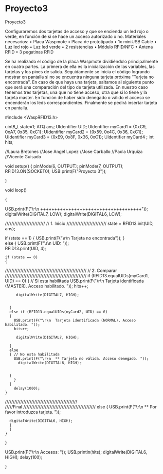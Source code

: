 # Proyecto3
Proyecto3

Configuraremos dos tarjetas de acceso y que se encienda un led rojo o verde, en función de si se hace un acceso autorizado o no.
Materiales necesarios:
•	Placa Waspmote
•	Placa de prototipado
•	1x miniUSB Cable
•	Luz led rojo
•	Luz led verde
•	2 resistencias
•	Módulo RFID/NFC
•	Antena RFID
•	3 pegatinas RFID


Se ha realizado el código de la placa Waspmote dividiéndolo principalmente en cuatro partes.
La primera de ella es la inicialización de las variables, las tarjetas y los pines de salida. 
Seguidamente se inicia el código logrando mostrar en pantalla si no se encuentra ninguna tarjeta próxima “Tarjeta no encontrada". En caso de que haya una tarjeta, saltamos al siguiente punto que será una comparación del tipo de tarjeta utilizada. En nuestro caso tenemos tres tarjetas, una que no tiene acceso, otra que si lo tiene y la tarjeta master. En función de haber sido denegado o válido el acceso se encenderán los leds correspondientes.
Finalmente se pedirá insertar tarjeta en pantalla. 




#include <WaspRFID13.h>  

uint8_t state=1;
ATQ ans;
UIdentifier UID;
UIdentifier myCard1 = {0xC9, 0xA7, 0x35, 0xC1}; 
UIdentifier myCard2 = {0x59, 0x4C, 0x36, 0xC1}; 
UIdentifier myCard3 = {0xE9, 0x8F, 0x36, 0xC1};
UIdentifier myCard4 ;
int hits;

//Laura Bretones
//Jose Angel Lopez
//Jose Carballo
//Paola Urquiza
//Vicente Guisado


void setup()
{
  pinMode(6, OUTPUT);
  pinMode(7, OUTPUT);   
  RFID13.ON(SOCKET0);
  USB.print(F("Proyecto 3"));
   
}



void loop()

{

USB.print(F("\r\n ++++++++++++++++++++++++++++++++++++"));
digitalWrite(DIGITAL7, LOW);
digitalWrite(DIGITAL6, LOW);

//////////////////////////
// 1. Inicio
//////////////////////////
  state = RFID13.init(UID, ans);

  if (state == 1)
  {
    USB.print(F("\r\n Tarjeta no encontrada"));
  }  
  else 
  {
    USB.print(F("\r\n UID: "));   
    RFID13.print(UID, 4); 

    if (state == 0)  
    {
/////////////////////////////////////////////////////
// 2. Comparar
/////////////////////////////////////////////////////
      if (RFID13.equalUIDs(myCard1, UID) == 0) 
      { // Si esta habilitada
        USB.print(F("\r\n  Tarjeta identificada (MASTER). Acceso habilitado. "));
        hits++; 

         digitalWrite(DIGITAL7, HIGH);
            
 
      }
      else if (RFID13.equalUIDs(myCard2, UID) == 0) 
      {
        USB.print(F("\r\n  Tarjeta identificada (NORMAL). Acceso habilitado. "));
        hits++; 

         digitalWrite(DIGITAL7, HIGH);

      } 
      else 
      { // No esta habilitada
        USB.print(F("\r\n  ** Tarjeta no válida. Acceso denegado. "));
          digitalWrite(DIGITAL6, HIGH);

  
      {
        }
      }
        delay(1000);
    }
///////////////////////////////////////////////    
/////Final 
///////////////////////////////////////////////
    else 
    { 
      USB.print(F("\r\n  ** Por favor introduzca tarjeta. "));

      digitalWrite(DIGITAL6, HIGH); 
      {      
      }    
    }
  }

  USB.print(F("\r\n  Accesos: ")); 
  USB.println(hits);
  digitalWrite(DIGITAL6, HIGH); 
  delay(100);

}

